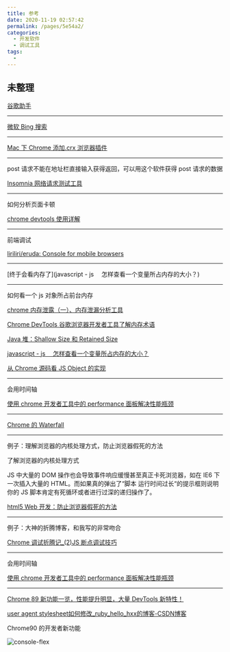 ```yaml
---
title: 参考
date: 2020-11-19 02:57:42
permalink: /pages/5e54a2/
categories:
  - 开发软件
  - 调试工具
tags:
  -
---
```


## 未整理

[谷歌助手](<[https://www.baidu.com/s?ie=UTF-8&wd=%E8%B0%B7%E6%AD%8C%E5%8A%A9%E6%89%8B](https://www.baidu.com/s?ie=UTF-8&wd=谷歌助手)>)

---

[微软 Bing 搜索](https://cn.bing.com/?FORM=BEHPTB)

---

[Mac 下 Chrome 添加.crx 浏览器插件](https://www.jianshu.com/p/8ce429cb010d)

---

post 请求不能在地址栏直接输入获得返回，可以用这个软件获得 post 请求的数据

[Insomnia 网络请求测试工具](https://www.jianshu.com/p/89804e9aa8f6)

---

如何分析页面卡顿

[chrome devtools 使用详解](https://www.jianshu.com/p/d8795ff8e079)

---

前端调试

[liriliri/eruda: Console for mobile browsers](https://github.com/liriliri/eruda)

---

[终于会看内存了](javascript - js 　怎样查看一个变量所占内存的大小？)

---

如何看一个 js 对象所占前台内存

[chrome 内存泄露（一）、内存泄漏分析工具](https://blog.csdn.net/c11073138/article/details/84700482)

[Chrome DevTools 谷歌浏览器开发者工具了解内存术语](https://www.breakyizhan.com/chromeconsole/2250.html)

[Java 堆：Shallow Size 和 Retained Size](https://blog.csdn.net/kingzone_2008/article/details/9083327)

[javascript - js 　怎样查看一个变量所占内存的大小？](https://segmentfault.com/q/1010000019293860)

[从 Chrome 源码看 JS Object 的实现](https://zhuanlan.zhihu.com/p/26169639)

---

会用时间轴

[使用 chrome 开发者工具中的 performance 面板解决性能瓶颈](https://www.cnblogs.com/xiaohuochai/p/9182710.html)

---

[Chrome 的 Waterfall](https://www.cnblogs.com/shengulong/p/7449927.html)

---

例子：理解浏览器的内核处理方式，防止浏览器假死的方法

了解浏览器的内核处理方式

JS 中大量的 DOM 操作也会导致事件响应缓慢甚至真正卡死浏览器，如在 IE6 下一次插入大量的 HTML。而如果真的弹出了“脚本 运行时间过长“的提示框则说明你的 JS 脚本肯定有死循环或者进行过深的递归操作了。

[html5 Web 开发：防止浏览器假死的方法](https://blog.csdn.net/load_life/article/details/7044035?utm_source=blogxgwz3)

---

例子：大神的折腾博客，和我写的非常吻合

[Chrome 调试折腾记\_(2)JS 断点调试技巧](https://blog.csdn.net/crper/article/details/50722753)

---

会用时间轴

[使用 chrome 开发者工具中的 performance 面板解决性能瓶颈](https://www.cnblogs.com/xiaohuochai/p/9182710.html)

---

 [Chrome 89 新功能一览，性能提升明显，大量 DevTools 新特性！](https://mp.weixin.qq.com/s/r_Tp6ccLddj2cxVkpgLYSQ) 

 [user agent stylesheet如何修改_ruby_hello_hxx的博客-CSDN博客](https://blog.csdn.net/hello_hxx/article/details/80996398) 







Chrome90 的开发者新功能

![console-flex](/Users/liyang/项目/011-我的博文/image-store/blog/software/debug/console-flex.png)

